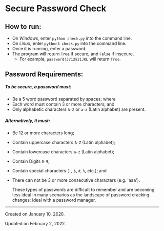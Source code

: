 # Secure Password Check

## How to run:

- On *Windows*, enter `python check.py` into the command line.
- On *Linux*, enter `python3 check.py` into the command line.
- Once it is running, enter a password.
- The program will return `True` if secure, and `False` if insecure.
  - For example, `password!3712821JKL` will return `True`.


## Password Requirements:

##### To be secure, a password must:
- Be a 5 word password separated by spaces; where
- Each word must contain 3 or more characters; and
- Only alphabetic characters `A-Z` or `a-z` (Latin alphabet) are present.



##### Alternatively, it must:
- Be 12 or more characters long;
- Contain uppercase characters `A-Z` (Latin alphabet);
- Contain lowercase characters `a-z` (Latin alphabet);
- Contain Digits `0-9`;
- Contain special characters (`!`, `$`, `#`, `%`, etc.); and
- There can not be 3 or more consecutive characters (e.g. 'aaa').


  These types of passwords are difficult to remember and are becoming less ideal in many scenarios as the landscape of password cracking changes; ideal with a password manager.


---

Created on January 10, 2020.

Updated on February 2, 2022.

